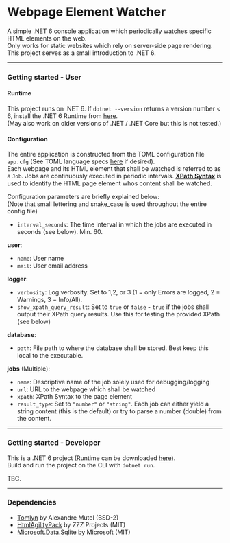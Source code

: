# Webpage Element Watcher

A simple .NET 6 console application which periodically watches specific HTML elements on the web.  
Only works for static websites which rely on server-side page rendering.   
This project serves as a small introduction to .NET 6.  

---
### Getting started - User   

#### Runtime   

This project runs on .NET 6. If `dotnet --version` returns a version number < 6, install the .NET 6 Runtime from [here](https://dotnet.microsoft.com/en-us/download).  
(May also work on older versions of .NET / .NET Core but this is not tested.)  

#### Configuration   

The entire application is constructed from the TOML configuration file `app.cfg` (See TOML language specs [here](https://toml.io/en/) if desired).   
Each webpage and its HTML element that shall be watched is referred to as a `Job`.
Jobs are continuously executed in periodic intervals.
[**XPath Syntax**](https://www.w3schools.com/xml/xpath_syntax.asp) is used to identify the HTML page element whos content shall be watched.   

Configuration parameters are briefly explained below:   
(Note that small lettering and snake_case is used throughout the entire config file)    

- `interval_seconds`: The time interval in which the jobs are executed in seconds (see below). Min. 60.

**user**:   
- `name`: User name
- `mail`: User email address  

**logger**:   
- `verbosity`: Log verbosity. Set to 1,2, or 3 (1 = only Errors are logged, 2 = Warnings, 3 = Info/All). 
- `show_xpath_query_result`: Set to `true` or `false` - `true` if the jobs shall output their XPath query results. Use this for testing the provided XPath (see below)  

**database**:      
- `path`: File path to where the database shall be stored. Best keep this local to the executable.

**jobs** (Multiple):   
- `name`: Descriptive name of the job solely used for debugging/logging
- `url`: URL to the webpage which shall be watched
- `xpath`: XPath Syntax to the page element
- `result_type`: Set to `"number"` or `"string"`. Each job can either yield a string content (this is the default) or try to parse a number (double) from the content. 


---
### Getting started - Developer  

This is a .NET 6 project (Runtime can be downloaded [here](https://dotnet.microsoft.com/en-us/download)).   
Build and run the project on the CLI with `dotnet run`.   

TBC.

---
### Dependencies   

- [Tomlyn](https://github.com/xoofx/Tomlyn) by Alexandre Mutel (BSD-2)  
- [HtmlAgilityPack](https://github.com/zzzprojects/html-agility-pack) by ZZZ Projects (MIT)  
- [Microsoft.Data.Sqlite](https://docs.microsoft.com/de-de/dotnet/standard/data/sqlite/?tabs=netcore-cli) by Microsoft  (MIT)
